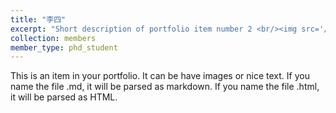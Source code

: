 ```yaml
---
title: "李四"
excerpt: "Short description of portfolio item number 2 <br/><img src='/images/500x300.png'>"
collection: members
member_type: phd_student
---
```


This is an item in your portfolio. It can be have images or nice text. If you name the file .md, it will be parsed as markdown. If you name the file .html, it will be parsed as HTML.